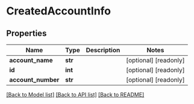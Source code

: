 # CreatedAccountInfo


## Properties
Name | Type | Description | Notes
------------ | ------------- | ------------- | -------------
**account_name** | **str** |  | [optional] [readonly] 
**id** | **int** |  | [optional] [readonly] 
**account_number** | **str** |  | [optional] [readonly] 

[[Back to Model list]](../README.md#documentation-for-models) [[Back to API list]](../README.md#documentation-for-api-endpoints) [[Back to README]](../README.md)


